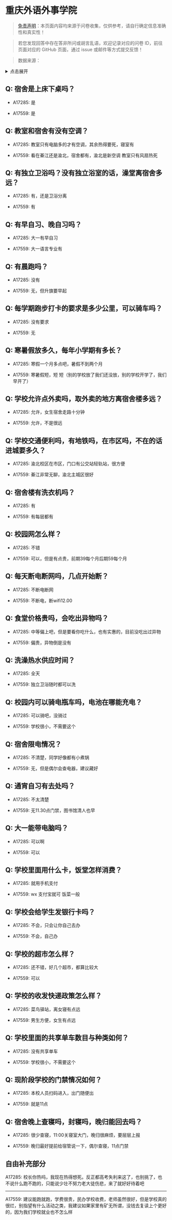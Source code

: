 # 重庆外语外事学院

> [免责声明](https://colleges.chat/#_3)：本页面内容均来源于问卷收集，仅供参考，请自行确定信息准确性和真实性！

> 若您发现回答中存在答非所问或胡言乱语，欢迎记录对应的问卷 ID，前往页面对应的 GitHub 页面，通过 issue 或邮件等方式提交反馈！

> 数据来源：

<details><summary>点击展开</summary>
<ul>
<li>A17285: 匿名 (2023 年 05 月)</li>
<li>A17559: 2738167173@qq.com (2023 年 06 月)</li>
</ul>
</details>

## Q: 宿舍是上床下桌吗？

- A17285: 是

- A17559: 是

## Q: 教室和宿舍有没有空调？

- A17285: 教室只有电脑多的才有空调，其余热得要死，寝室有

- A17559: 看在綦江还是渝北，宿舍都有，渝北是新空调 教室只有风扇热死

## Q: 有独立卫浴吗？没有独立浴室的话，澡堂离宿舍多远？

- A17285: 有，还是卫浴分离

- A17559: 有

## Q: 有早自习、晚自习吗？

- A17285: 大一有早自习

- A17559: 大一语言专业有

## Q: 有晨跑吗？

- A17285: 没有

- A17559: 无，但升旗要早起

## Q: 每学期跑步打卡的要求是多少公里，可以骑车吗？

- A17285: 没有要求

- A17559: 无

## Q: 寒暑假放多久，每年小学期有多长？

- A17285: 寒假一个月多点吧，暑假不到两个月

- A17559: 寒暑假短，短 短（别的学校放了我们还没放，别的学校开学了，我们早开了）

## Q: 学校允许点外卖吗，取外卖的地方离宿舍楼多远？

- A17285: 允许，女生宿舍走路十分钟

- A17559: 允许，不是很远

## Q: 学校交通便利吗，有地铁吗，在市区吗，不在的话进城要多久？

- A17285: 渝北校区在市区，门口有公交站轻轨站，很方便

- A17559: 綦江非常无聊，渝北主城区很好

## Q: 宿舍楼有洗衣机吗？

- A17285: 有

- A17559: 有每层都有

## Q: 校园网怎么样？

- A17285: 不错

- A17559: 可以，但是有点贵，前期39每个月后期59每个月

## Q: 每天断电断网吗，几点开始断？

- A17285: 不断电断网

- A17559: 不断电，断wifi12.00

## Q: 食堂价格贵吗，会吃出异物吗？

- A17285: 中等偏上吧，但是要看你吃什么，也有实惠的，目前没吃出过异物

- A17559: 偏贵，异物倒是没有

## Q: 洗澡热水供应时间？

- A17285: 全天

- A17559: 独立卫浴随时都可以洗

## Q: 校园内可以骑电瓶车吗，电池在哪能充电？

- A17285: 可以骑吧，没骑过

- A17559: 学校很小，不需要这个

## Q: 宿舍限电情况？

- A17285: 不清楚，同学好像都有小煮锅

- A17559: 无，但是偶尔会查电器，建议藏好

## Q: 通宵自习有去处吗？

- A17285: 不太清楚

- A17559: 无11.30点门禁，图书馆清人也早

## Q: 大一能带电脑吗？

- A17285: 可以啊

- A17559: 可以

## Q: 学校里面用什么卡，饭堂怎样消费？

- A17285: 就用手机支付

- A17559: wx 支付宝就可 饭菜一般

## Q: 学校会给学生发银行卡吗？

- A17285: 不会，只会让你自己去办

- A17559: 不会，自己办

## Q: 学校的超市怎么样？

- A17285: 还不错，好几个超市，都算比较大

- A17559: 可以

## Q: 学校的收发快递政策怎么样？

- A17285: 菜鸟驿站，离女寝有点远

- A17559: 男生方便，女生有点远

## Q: 学校里面的共享单车数目与种类如何？

- A17285: 没有共享单车

- A17559: 学校很小，不需要这个

## Q: 现阶段学校的门禁情况如何？

- A17285: 本校人员扫码进入，出门随便出

- A17559: 就是11点

## Q: 宿舍晚上查寝吗，封寝吗，晚归能回去吗？

- A17285: 很少查寝，11:00关寝室大门，晚归很麻烦，要层层上报

- A17559: 晚归最好提前给宿管说一下，偶尔查寝，11点门禁

## 自由补充部分

A17285: 校长你热吗，我现在热得想死。反正都高考失利来这了，也别挑了，也不说什么跑不跑的，只能说少壮不努力老大徒伤悲，来了就好好待着吧

***

A17559: 建议能跑就跑，学费很贵，民办学校收费，老师虽然很好，但是学校真的很烂，别指望有什么活动之类，我建议如果家里有矿无所谓，没钱去复读上个更好的，因为我们学校就业也不怎么样